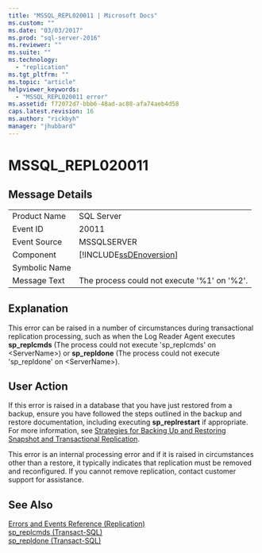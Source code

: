```yaml
---
title: "MSSQL_REPL020011 | Microsoft Docs"
ms.custom: ""
ms.date: "03/03/2017"
ms.prod: "sql-server-2016"
ms.reviewer: ""
ms.suite: ""
ms.technology: 
  - "replication"
ms.tgt_pltfrm: ""
ms.topic: "article"
helpviewer_keywords: 
  - "MSSQL_REPL020011 error"
ms.assetid: f72072d7-bbb6-48ad-ac88-afa74aeb4d58
caps.latest.revision: 16
ms.author: "rickbyh"
manager: "jhubbard"
---
```

# MSSQL_REPL020011
    
## Message Details  
  
|||  
|-|-|  
|Product Name|SQL Server|  
|Event ID|20011|  
|Event Source|MSSQLSERVER|  
|Component|[!INCLUDE[ssDEnoversion](../../analysis-services/instances/install/windows/includes/ssdenoversion-md.md)]|  
|Symbolic Name||  
|Message Text|The process could not execute '%1' on '%2'.|  
  
## Explanation  
 This error can be raised in a number of circumstances during transactional replication processing, such as when the Log Reader Agent executes **sp_replcmds** (The process could not execute 'sp_replcmds' on \<ServerName>) or **sp_repldone** (The process could not execute 'sp_repldone' on \<ServerName>).  
  
## User Action  
 If this error is raised in a database that you have just restored from a backup, ensure you have followed the steps outlined in the backup and restore documentation, including executing **sp_replrestart** if appropriate. For more information, see [Strategies for Backing Up and Restoring Snapshot and Transactional Replication](../../relational-databases/replication/administration/strategies-for-backing-up-and-restoring-snapshot-and-transactional-replication.md).  
  
 This error is an internal processing error and if it is raised in circumstances other than a restore, it typically indicates that replication must be removed and reconfigured. If you cannot remove replication, contact customer support for assistance.  
  
## See Also  
 [Errors and Events Reference &#40;Replication&#41;](../../relational-databases/replication/errors-and-events-reference-replication.md)   
 [sp_replcmds &#40;Transact-SQL&#41;](../../relational-databases/system-stored-procedures/sp-replcmds-transact-sql.md)   
 [sp_repldone &#40;Transact-SQL&#41;](../../relational-databases/system-stored-procedures/sp-repldone-transact-sql.md)  
  
  